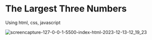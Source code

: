 #  The Largest Three Numbers
Using html, css, javascript

![screencapture-127-0-0-1-5500-index-html-2023-12-13-12_19_23](https://github.com/anjanadave/The-Largest-Three-Numbers/assets/138798176/6f5a53f3-b342-4179-b21a-5978364f4dae)
